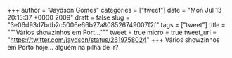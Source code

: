 
+++
author = "Jaydson Gomes"
categories = ["tweet"]
date = "Mon Jul 13 20:15:37 +0000 2009"
draft = false
slug = "3e06d93d7bdb2c5006e66b27a808526749007f2f"
tags = ["tweet"]
title = """Vários showzinhos em Port..."""
tweet = true
micro = true
tweet_url = "https://twitter.com/jaydson/status/2619758024"
+++
Vários showzinhos em Porto hoje... alguém na pilha de ir?
